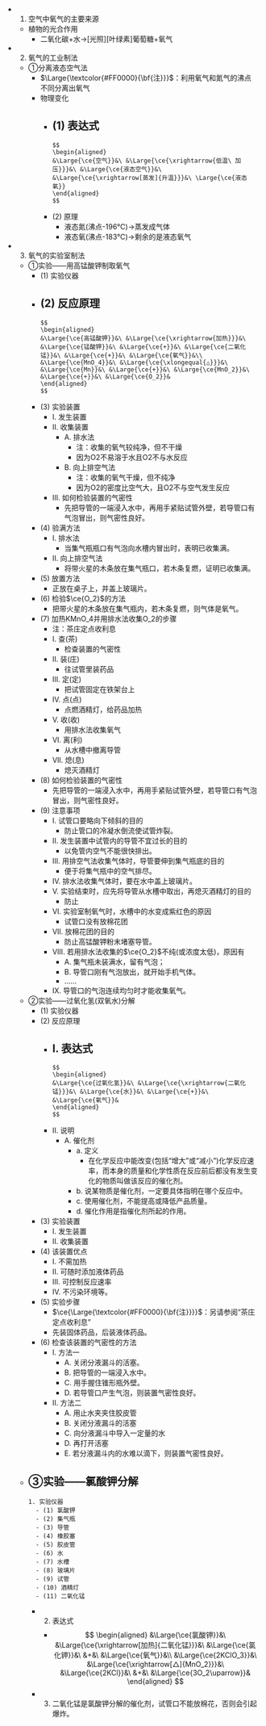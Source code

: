 -
  1. 空气中氧气的主要来源
	- 植物的光合作用
		- 二氧化碳+水->[光照][叶绿素]葡萄糖+氧气
-
  2. 氧气的工业制法
	- ①分离液态空气法
		- $\Large{\textcolor{#FF0000}{\bf{注}}}$：利用氧气和氮气的沸点不同分离出氧气
		- 物理变化
			- (1) 表达式
				-
				  $$
				  \begin{aligned}
				  &\Large{\ce{空气}}&\ &\Large{\ce{\xrightarrow{低温\ 加压}}}&\ &\Large{\ce{液态空气}}&\ &\Large{\ce{\xrightarrow[蒸发]{升温}}}&\ \Large{\ce{液态氧}}
				  \end{aligned}
				  $$
			- (2) 原理
				- 液态氮(沸点-196℃)->蒸发成气体
				- 液态氧(沸点-183℃)->剩余的是液态氧气
-
  3. 氧气的实验室制法
	- ①实验——用高锰酸钾制取氧气
		- (1) 实验仪器
		- (2) 反应原理
			-
			  $$
			  \begin{aligned}
			  &\Large{\ce{高锰酸钾}}&\ &\Large{\ce{\xrightarrow{加热}}}&\ &\Large{\ce{锰酸钾}}&\ &\Large{\ce{+}}&\ &\Large{\ce{二氧化锰}}&\ &\Large{\ce{+}}&\ &\Large{\ce{氧气}}&\\
			  &\Large{\ce{MnO_4}}&\ &\Large{\ce{\xlongequal{△}}}&\ &\Large{\ce{Mn}}&\ &\Large{\ce{+}}&\ &\Large{\ce{MnO_2}}&\ &\Large{\ce{+}}&\ &\Large{\ce{O_2}}&
			  \end{aligned}
			  $$
		- (3) 实验装置
			- I. 发生装置
			- II. 收集装置
				- A. 排水法
					- 注：收集的氧气较纯净，但不干燥
					- 因为O2不易溶于水且O2不与水反应
				- B. 向上排空气法
					- 注：收集的氧气干燥，但不纯净
					- 因为O2的密度比空气大，且O2不与空气发生反应
			- III. 如何检验装置的气密性
				- 先把导管的一端浸入水中，再用手紧贴试管外壁，若导管口有气泡冒出，则气密性良好。
		- (4) 验满方法
			- I. 排水法
				- 当集气瓶瓶口有气泡向水槽内冒出时，表明已收集满。
			- II. 向上排空气法
				- 将带火星的木条放在集气瓶口，若木条复燃，证明已收集满。
		- (5) 放置方法
			- 正放在桌子上，并盖上玻璃片。
		- (6) 检验$\ce{O_2}$的方法
			- 把带火星的木条放在集气瓶内，若木条复燃，则气体是氧气。
		- (7) 加热KMnO_4并用排水法收集O_2的步骤
			- 注：茶庄定点收利息
			- I. 查(茶)
				- 检查装置的气密性
			- II. 装(庄)
				- 往试管里装药品
			- III. 定(定)
				- 把试管固定在铁架台上
			- IV. 点(点)
				- 点燃酒精灯，给药品加热
			- V. 收(收)
				- 用排水法收集氧气
			- VI. 离(利)
				- 从水槽中撤离导管
			- VII. 熄(息)
				- 熄灭酒精灯
		- (8) 如何检验装置的气密性
			- 先把导管的一端浸入水中，再用手紧贴试管外壁，若导管口有气泡冒出，则气密性良好。
		- (9) 注意事项
			- I. 试管口要略向下倾斜的目的
				- 防止管口的冷凝水倒流使试管炸裂。
			- II. 发生装置中试管内的导管不宜过长的目的
				- 以免管内空气不能很快排出。
			- III. 用排空气法收集气体时，导管要伸到集气瓶底的目的
				- 便于将集气瓶中的空气排尽。
			- IV. 排水法收集气体时，要在水中盖上玻璃片。
			- V. 实验结束时，应先将导管从水槽中取出，再熄灭酒精灯的目的
				- 防止
			- VI. 实验室制氧气时，水槽中的水变成紫红色的原因
				- 试管口没有放棉花团
			- VII. 放棉花团的目的
				- 防止高锰酸钾粉末堵塞导管。
			- VIII. 若用排水法收集的$\ce{O_2}$不纯(或浓度太低)，原因有
				- A. 集气瓶未装满水，留有气泡；
				- B. 导管口刚有气泡放出，就开始手机气体。
				- ......
			- IX. 导管口的气泡连续均匀时才能收集氧气。
	- ②实验——过氧化氢(双氧水)分解
		- (1) 实验仪器
		- (2) 反应原理
			- I. 表达式
				-
				  $$
				  \begin{aligned}
				  &\Large{\ce{过氧化氢}}&\ &\Large{\ce{\xrightarrow{二氧化锰}}}&\ &\Large{\ce{水}}&\ &\Large{\ce{+}}&\ &\Large{\ce{氧气}}&
				  \end{aligned}
				  $$
			- II. 说明
				- A. 催化剂
					- a. 定义
						- 在化学反应中能改变(包括“增大”或“减小”)化学反应速率，而本身的质量和化学性质在反应前后都没有发生变化的物质叫做该反应的催化剂。
					- b. 说某物质是催化剂，一定要具体指明在哪个反应中。
					- c. 使用催化剂，不能提高或降低产品质量。
					- d. 催化作用是指催化剂所起的作用。
		- (3) 实验装置
			- I. 发生装置
			- II. 收集装置
		- (4) 该装置优点
			- I. 不需加热
			- II. 可随时添加液体药品
			- III. 可控制反应速率
			- IV. 不污染环境等。
		- (5) 实验步骤
			- $\ce{\Large{\textcolor{#FF0000}{\bf{注}}}}$：另请参阅“茶庄定点收利息”
			- 先装固体药品，后装液体药品。
		- (6) 检查该装置的气密性的方法
			- I. 方法一
				- A. 关闭分液漏斗的活塞。
				- B. 把导管的一端浸入水中。
				- C. 用手握住锥形瓶外壁。
				- D. 若导管口产生气泡，则装置气密性良好。
			- II. 方法二
				- A. 用止水夹夹住胶皮管
				- B. 关闭分液漏斗的活塞
				- C. 向分液漏斗中导入一定量的水
				- D. 再打开活塞
				- E. 若分液漏斗内的水难以滴下，则装置气密性良好。
	- ③实验——氯酸钾分解
		-
		  1. 实验仪器
			- (1) 氯酸钾
			- (2) 集气瓶
			- (3) 导管
			- (4) 橡胶塞
			- (5) 胶皮管
			- (6) 水
			- (7) 水槽
			- (8) 玻璃片
			- (9) 试管
			- (10) 酒精灯
			- (11) 二氧化锰
		-
		  2. 表达式
			-
			  $$
			  \begin{aligned}
			  &\Large{\ce{氯酸钾}}&\ &\Large{\ce{\xrightarrow[加热]{二氧化锰}}}&\ &\Large{\ce{氯化钾}}&\ &+&\ &\Large{\ce{氧气}}&\\
			  &\Large{\ce{2KClO_3}}&\ &\Large{\ce{\xrightarrow[△]{MnO_2}}}&\ &\Large{\ce{2KCl}}&\ &+&\ &\Large{\ce{3O_2\uparrow}}&
			  \end{aligned}
			  $$
		-
		  3. 二氧化锰是氯酸钾分解的催化剂，试管口不能放棉花，否则会引起爆炸。